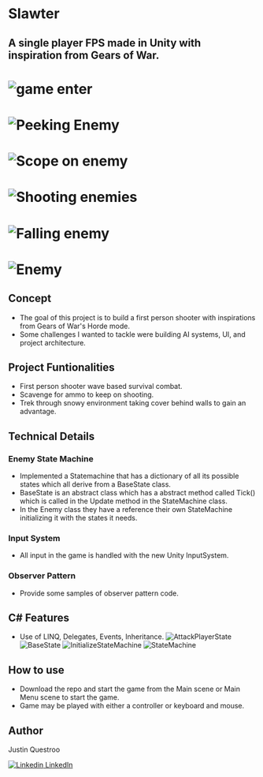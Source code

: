 # Slawter

## A single player FPS made in Unity with inspiration from Gears of War.

![game enter](https://user-images.githubusercontent.com/42195958/92342395-9d5a4480-f075-11ea-893a-5b2a4d12e315.png)
======
![Peeking Enemy](https://user-images.githubusercontent.com/42195958/92343006-6e44d280-f077-11ea-83c7-160badaa4ee3.png)
======
![Scope on enemy](https://user-images.githubusercontent.com/42195958/92343008-6edd6900-f077-11ea-8118-7929952b663f.png)
======
![Shooting enemies](https://user-images.githubusercontent.com/42195958/92343009-700e9600-f077-11ea-84b1-2b9e1fff09d5.png)
======
![Falling enemy](https://user-images.githubusercontent.com/42195958/92343013-70a72c80-f077-11ea-9bad-ab8a8b3bdf9d.png)
======
![Enemy](https://user-images.githubusercontent.com/42195958/92343014-71d85980-f077-11ea-9223-457a93402b34.png)
======

## Concept
 - The goal of this project is to build a first person shooter with inspirations from Gears of War's Horde mode.
 - Some challenges I wanted to tackle were building AI systems, UI, and project architecture.
 
## Project Funtionalities
 - First person shooter wave based survival combat.
 - Scavenge for ammo to keep on shooting.
 - Trek through snowy environment taking cover behind walls to gain an advantage.

## Technical Details
### Enemy State Machine
 - Implemented a Statemachine that has a dictionary of all its possible states which all derive from a BaseState class.
 - BaseState is an abstract class which has a abstract method called Tick() which is called in the Update method in the StateMachine class.
 - In the Enemy class they have a reference their own StateMachine initializing it with the states it needs. 
 
### Input System
 - All input in the game is handled with the new Unity InputSystem.
 
### Observer Pattern
 - Provide some samples of observer pattern code.
 
## C# Features
 - Use of LINQ, Delegates, Events, Inheritance.
![AttackPlayerState](https://user-images.githubusercontent.com/42195958/92345593-cdf2ac00-f07e-11ea-8f1c-0920ad1c2827.png)
![BaseState](https://user-images.githubusercontent.com/42195958/92345598-cfbc6f80-f07e-11ea-9c69-9423c1cfa9d9.png)
![InitializeStateMachine](https://user-images.githubusercontent.com/42195958/92345606-d4812380-f07e-11ea-80b0-4df319912358.png)
![StateMachine](https://user-images.githubusercontent.com/42195958/92345610-d814aa80-f07e-11ea-8079-cf37f69f8c12.png)

## How to use
 - Download the repo and start the game from the Main scene or Main Menu scene to start the game.
 - Game may be played with either a controller or keyboard and mouse.

## Author
Justin Questroo

[![Linkedin](https://i.stack.imgur.com/gVE0j.png) LinkedIn](https://www.linkedin.com/in/justin-questroo-504452173/)

